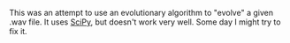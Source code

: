 This was an attempt to use an evolutionary algorithm to "evolve" a given .wav file. It uses [SciPy](http://www.scipy.org/), but doesn't work very well. Some day I might try to fix it.